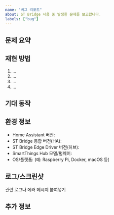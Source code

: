 ```yaml
---
name: "버그 리포트"
about: ST Bridge 사용 중 발생한 문제를 보고합니다.
labels: ["bug"]
---
```


## 문제 요약
<!-- 한 줄로 요약 -->

## 재현 방법
1. …
2. …
3. …
4. …

## 기대 동작
<!-- 기대한 결과 -->

## 환경 정보
- Home Assistant 버전: 
- ST Bridge 통합 버전(HA): 
- ST Bridge Edge Driver 버전(허브): 
- SmartThings Hub 모델/펌웨어: 
- OS/플랫폼: (예: Raspberry Pi, Docker, macOS 등)

## 로그/스크린샷
관련 로그나 에러 메시지 붙여넣기

## 추가 정보
<!-- 기타 참고 사항 -->
